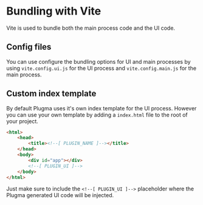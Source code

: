 # Bundling with Vite

Vite is used to bundle both the main process code and the UI code.

## Config files

You can use configure the bundling options for UI and main processes by using `vite.config.ui.js` for the UI process and `vite.config.main.js` for the main process.

<!-- Using a single `vite.config.js` file you can use the `runtime` option to specify different configurations for UI and main during build time.

<blockquote class="warning">
Runtime option coming soon.
</blockquote>

##### Example vite.config.js

```js
import { defineConfig } from 'vite';
import react from '@vitejs/plugin-react';

export default defineConfig(({ mode, runtime }) => {
	if (runtime === 'ui') {
		return {
			plugins: [react()],
			build: {
				// UI-specific build options
			}
		};
	}

	if (runtime === 'main') {
		return {
			build: {
				// Main process-specific build options
			}
		};
	}
});
```

### Separate Configuration Files -->

## Custom index template

By default Plugma uses it's own index template for the UI process. However you can use your own template by adding a `index.html` file to the root of your project.

```html
<html>
	<head>
		<title><!--[ PLUGIN_NAME ]--></title>
	</head>
	<body>
		<div id="app"></div>
		<!--[ PLUGIN_UI ]-->
	</body>
</html>
```

Just make sure to include the `<!--[ PLUGIN_UI ]-->` placeholder where the Plugma generated UI code will be injected.
